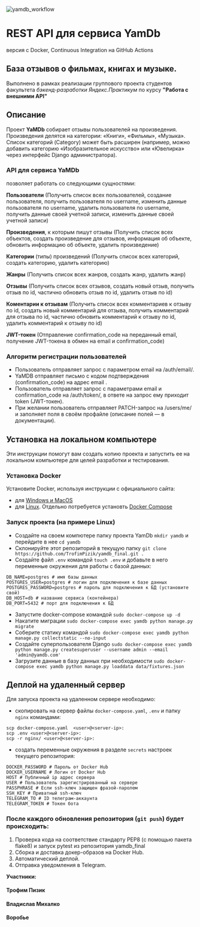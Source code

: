 ![yamdb_workflow](https://github.com/TrofimPizik/yamdb_final/actions/workflows/yamdb_workflow.yml/badge.svg)

# REST API для сервиса **YamDb** 
версия c Docker, Continuous Integration на GitHub Actions

## База отзывов о фильмах, книгах и музыке. 

Выполнено в рамках реализации группового проекта студентов факультета _бэкенд-разработки_ _Яндекс.Практикум_ по курсу **"Работа с внешними API"**

## Описание

Проект **YaMDb** собирает отзывы пользователей на произведения. 
Произведения делятся на категории: «Книги», «Фильмы», «Музыка». 
Список категорий (Category) может быть расширен (например, можно добавить категорию 
«Изобразительное искусство» или «Ювелирка» через интерфейс Django администратора).

### API для сервиса YaMDb 
позволяет работать со следующими сущностями:

**Пользователи** (Получить список всех пользователей, создание пользователя, получить пользователя по username, изменить данные пользователя по username, удалить пользователя по username, получить данные своей учетной записи, изменить данные своей учетной записи)

**Произведения**, к которым пишут отзывы (Получить список всех объектов, создать произведение для отзывов, информация об объекте, обновить информацию об объекте, удалить произведение)

**Категории** (типы) произведений (Получить список всех категорий, создать категорию, удалить категорию)

**Жанры** (Получить список всех жанров, создать жанр, удалить жанр)

**Отзывы** (Получить список всех отзывов, создать новый отзыв, получить отзыв по id, частично обновить отзыв по id, удалить отзыв по id)

**Коментарии к отзывам** (Получить список всех комментариев к отзыву по id, создать новый комментарий для отзыва, получить комментарий для отзыва по id, частично обновить комментарий к отзыву по id, удалить комментарий к отзыву по id)

**JWT-токен** (Отправление confirmation_code на переданный email, получение JWT-токена в обмен на email и confirmation_code)

### Алгоритм регистрации пользователей

* Пользователь отправляет запрос с параметром email на /auth/email/.
* YaMDB отправляет письмо с кодом подтверждения (confirmation_code) на адрес email .
* Пользователь отправляет запрос с параметрами email и confirmation_code на /auth/token/, в ответе на запрос ему приходит token (JWT-токен).
* При желании пользователь отправляет PATCH-запрос на /users/me/ и заполняет поля в своём профайле (описание полей — в документации).

## Установка на локальном компьютере
Эти инструкции помогут вам создать копию проекта и запустить ее на локальном компьютере для целей разработки и тестирования.

### Установка Docker
Установите Docker, используя инструкции с официального сайта:
- для [Windows и MacOS](https://www.docker.com/products/docker-desktop)
- для [Linux](https://docs.docker.com/engine/install/ubuntu/). Отдельно потребуется установть [Docker Compose](https://docs.docker.com/compose/install/)

### Запуск проекта (на примере Linux)

- Создайте на своем компютере папку проекта YamDb `mkdir yamdb` и перейдите в нее `cd yamdb`
- Склонируйте этот репозиторий в текущую папку `git clone https://github.com/TrofimPizik/yamdb_final.git .`
- Создайте файл `.env` командой `touch .env` и добавьте в него переменные окружения для работы с базой данных:
```
DB_NAME=postgres # имя базы данных
POSTGRES_USER=postgres # логин для подключения к базе данных
POSTGRES_PASSWORD=postgres # пароль для подключения к БД (установите свой)
DB_HOST=db # название сервиса (контейнера)
DB_PORT=5432 # порт для подключения к БД 
```
- Запустите docker-compose командой `sudo docker-compose up -d`
- Накатите миграции `sudo docker-compose exec yamdb python manage.py migrate`
- Соберите статику командой `sudo docker-compose exec yamdb python manage.py collectstatic --no-input`
- Создайте суперпользователя Django `sudo docker-compose exec yamdb python manage.py createsuperuser --username admin --email 'admin@yamdb.com'`
- Загрузите данные в базу данных при необходимости `sudo docker-compose exec yamdb python manage.py loaddata data/fixtures.json`

## Деплой на удаленный сервер
Для запуска проекта на удаленном сервере необходимо:
- скопировать на сервер файлы `docker-compose.yaml`, `.env` и папку `nginx` командами:
```
scp docker-compose.yaml  <user>@<server-ip>:
scp .env <user>@<server-ip>:
scp -r nginx/ <user>@<server-ip>:

```
- создать переменные окружения в разделе `secrets` настроек текущего репозитория:
```
DOCKER_PASSWORD # Пароль от Docker Hub
DOCKER_USERNAME # Логин от Docker Hub
HOST # Публичный ip адрес сервера
USER # Пользователь зарегистрированный на сервере
PASSPHRASE # Если ssh-ключ защищен фразой-паролем
SSH_KEY # Приватный ssh-ключ
TELEGRAM_TO # ID телеграм-аккаунта
TELEGRAM_TOKEN # Токен бота
```

### После каждого обновления репозитория (`git push`) будет происходить:
1. Проверка кода на соответствие стандарту PEP8 (с помощью пакета flake8) и запуск pytest из репозитория yamdb_final
2. Сборка и доставка докер-образов на Docker Hub.
3. Автоматический деплой.
4. Отправка уведомления в Telegram.


**Участники:**

#### Трофим Пизик
#### Владислав Михалко
#### Воробье
